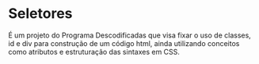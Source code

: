 # Seletores

É um projeto do Programa Descodificadas que visa fixar o uso de classes, id e div para construção de um código html, ainda utilizando conceitos como atributos e estruturação das sintaxes em CSS.
